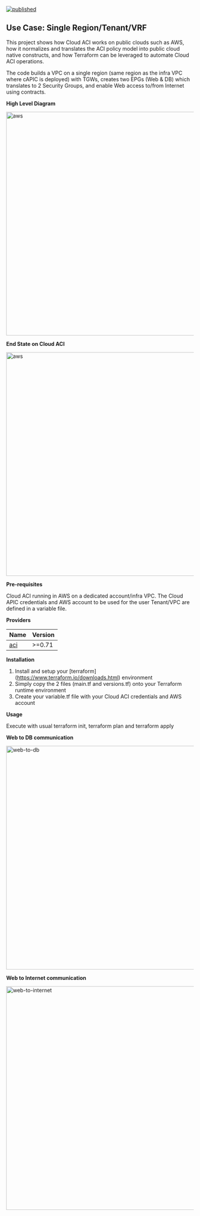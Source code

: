 [![published](https://static.production.devnetcloud.com/codeexchange/assets/images/devnet-published.svg)](https://developer.cisco.com/codeexchange/github/repo/marinalf/cloudaci-demo-terraform-aws)

## Use Case: Single Region/Tenant/VRF

This project shows how Cloud ACI works on public clouds such as AWS, how it normalizes and translates the ACI policy model into public cloud native constructs, and how Terraform can be leveraged to automate Cloud ACI operations.

The code builds a VPC on a single region (same region as the infra VPC where cAPIC is deployed) with TGWs, creates two EPGs (Web & DB) which translates to 2 Security Groups, and enable Web access to/from Internet using contracts.

**High Level Diagram**

<img width="600" alt="aws" src="https://github.com/marinalf/cloudaci-demo-terraform-aws/blob/main/images/aws.png">

**End State on Cloud ACI**

<img width="600" alt="aws" src="https://github.com/marinalf/cloudaci-demo-terraform-aws/blob/main/images/myapp.png">

**Pre-requisites**

Cloud ACI running in AWS on a dedicated account/infra VPC. The Cloud APIC credentials and AWS account to be used for the user Tenant/VPC are defined in a variable file.

**Providers**

| Name      | Version |
| --------- | ------- |
| [aci](https://registry.terraform.io/providers/CiscoDevNet/aci/latest)|  >=0.71   |

**Installation**

1. Install and setup your [terraform] (https://www.terraform.io/downloads.html) environment
2. Simply copy the 2 files (main.tf and versions.tf) onto your Terraform runtime environment
3. Create your variable.tf file with your Cloud ACI credentials and AWS account

**Usage**

Execute with usual terraform init, terraform plan and terraform apply

**Web to DB communication**

<img width="600" alt="web-to-db" src="https://github.com/marinalf/cloudaci-demo-terraform-aws/blob/main/images/web-to-db.png">

**Web to Internet communication**

<img width="600" alt="web-to-internet" src="https://github.com/marinalf/cloudaci-demo-terraform-aws/blob/main/images/web-to-internet.png">
